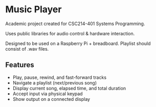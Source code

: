 # Music Player
Academic project created for CSC214-401 Systems Programming.

Uses public libraries for audio control & hardware interaction.

Designed to be used on a Raspberry Pi + breadboard. Playlist should consist of .wav files.

## Features
- Play, pause, rewind, and fast-forward tracks
- Navigate a playlist (next/previous song)
- Display current song, elapsed time, and total duration
- Accept input via physical keypad
- Show output on a connected display
